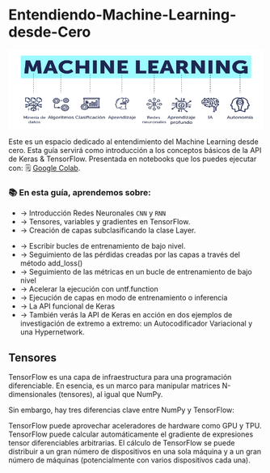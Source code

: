 

# Entendiendo-Machine-Learning-desde-Cero


![Banner](/assets/MLDiagram.png)

Este es un espacio dedicado al entendimiento del Machine Learning desde cero.  Esta guía servirá como introducción a los conceptos básicos de la API de Keras & TensorFlow.  Presentada en notebooks que los puedes ejecutar con: 🗒 [Google Colab](https://colab.sandbox.google.com/).

### 📚 En esta guía, aprendemos sobre:

* -> Introducción Redes Neuronales `CNN` y `RNN`
* -> Tensores, variables y gradientes en TensorFlow.
* -> Creación de capas subclasificando la clase Layer.
- -> Escribir bucles de entrenamiento de bajo nivel.
- -> Seguimiento de las pérdidas creadas por las capas a través del método add_loss()
- -> Seguimiento de las métricas en un bucle de entrenamiento de bajo nivel
- -> Acelerar la ejecución con untf.function
- -> Ejecución de capas en modo de entrenamiento o inferencia
- -> La API funcional de Keras
- -> También verás la API de Keras en acción en dos ejemplos de investigación de extremo a extremo: un Autocodificador Variacional y una Hypernetwork.


## Tensores
TensorFlow es una capa de infraestructura para una programación diferenciable. En esencia, es un marco para manipular matrices N-dimensionales (tensores), al igual que NumPy.

Sin embargo, hay tres diferencias clave entre NumPy y TensorFlow:

TensorFlow puede aprovechar aceleradores de hardware como GPU y TPU.
TensorFlow puede calcular automáticamente el gradiente de expresiones tensor diferenciables arbitrarias.
El cálculo de TensorFlow se puede distribuir a un gran número de dispositivos en una sola máquina y a un gran número de máquinas (potencialmente con varios dispositivos cada una).
